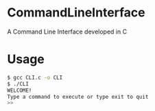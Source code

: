 # CommandLineInterface
A Command Line Interface developed in C

# Usage
```bash
$ gcc CLI.c -o CLI
$ ./CLI
WELCOME!
Type a command to execute or type exit to quit
>>
```

